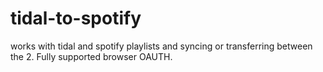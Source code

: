 # tidal-to-spotify

works with tidal and spotify playlists and syncing or transferring between the 2. Fully supported browser OAUTH. 
